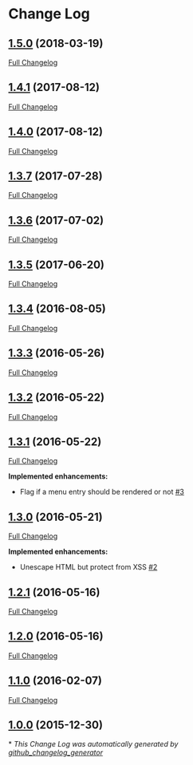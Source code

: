 # Change Log

## [1.5.0](https://github.com/kaishiyoku/laravel-menu/tree/1.5.0) (2018-03-19)
[Full Changelog](https://github.com/kaishiyoku/laravel-menu/compare/1.4.1...1.5.0)

## [1.4.1](https://github.com/kaishiyoku/laravel-menu/tree/1.4.1) (2017-08-12)
[Full Changelog](https://github.com/kaishiyoku/laravel-menu/compare/1.4.0...1.4.1)

## [1.4.0](https://github.com/kaishiyoku/laravel-menu/tree/1.4.0) (2017-08-12)
[Full Changelog](https://github.com/kaishiyoku/laravel-menu/compare/1.3.7...1.4.0)

## [1.3.7](https://github.com/kaishiyoku/laravel-menu/tree/1.3.7) (2017-07-28)
[Full Changelog](https://github.com/kaishiyoku/laravel-menu/compare/1.3.6...1.3.7)

## [1.3.6](https://github.com/kaishiyoku/laravel-menu/tree/1.3.6) (2017-07-02)
[Full Changelog](https://github.com/kaishiyoku/laravel-menu/compare/1.3.5...1.3.6)

## [1.3.5](https://github.com/kaishiyoku/laravel-menu/tree/1.3.5) (2017-06-20)
[Full Changelog](https://github.com/kaishiyoku/laravel-menu/compare/1.3.4...1.3.5)

## [1.3.4](https://github.com/kaishiyoku/laravel-menu/tree/1.3.4) (2016-08-05)
[Full Changelog](https://github.com/kaishiyoku/laravel-menu/compare/1.3.3...1.3.4)

## [1.3.3](https://github.com/kaishiyoku/laravel-menu/tree/1.3.3) (2016-05-26)
[Full Changelog](https://github.com/kaishiyoku/laravel-menu/compare/1.3.2...1.3.3)

## [1.3.2](https://github.com/kaishiyoku/laravel-menu/tree/1.3.2) (2016-05-22)
[Full Changelog](https://github.com/kaishiyoku/laravel-menu/compare/1.3.1...1.3.2)

## [1.3.1](https://github.com/kaishiyoku/laravel-menu/tree/1.3.1) (2016-05-22)
[Full Changelog](https://github.com/kaishiyoku/laravel-menu/compare/1.3.0...1.3.1)

**Implemented enhancements:**

- Flag if a menu entry should be rendered or not [\#3](https://github.com/Kaishiyoku/laravel-menu/issues/3)

## [1.3.0](https://github.com/kaishiyoku/laravel-menu/tree/1.3.0) (2016-05-21)
[Full Changelog](https://github.com/kaishiyoku/laravel-menu/compare/1.2.1...1.3.0)

**Implemented enhancements:**

- Unescape HTML but protect from XSS [\#2](https://github.com/Kaishiyoku/laravel-menu/issues/2)

## [1.2.1](https://github.com/kaishiyoku/laravel-menu/tree/1.2.1) (2016-05-16)
[Full Changelog](https://github.com/kaishiyoku/laravel-menu/compare/1.2.0...1.2.1)

## [1.2.0](https://github.com/kaishiyoku/laravel-menu/tree/1.2.0) (2016-05-16)
[Full Changelog](https://github.com/kaishiyoku/laravel-menu/compare/1.1.0...1.2.0)

## [1.1.0](https://github.com/kaishiyoku/laravel-menu/tree/1.1.0) (2016-02-07)
[Full Changelog](https://github.com/kaishiyoku/laravel-menu/compare/1.0.0...1.1.0)

## [1.0.0](https://github.com/kaishiyoku/laravel-menu/tree/1.0.0) (2015-12-30)


\* *This Change Log was automatically generated by [github_changelog_generator](https://github.com/skywinder/Github-Changelog-Generator)*